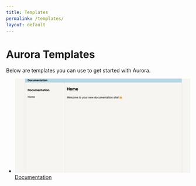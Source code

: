 ```yaml
---
title: Templates
permalink: /templates/
layout: default
---
```


# Aurora Templates

Below are templates you can use to get started with Aurora.

<ul id="template-grid">
    <li>
        <img src="https://github.com/capjamesg/aurora-docs-template/raw/main/screenshot.png" />
        <a href="https://github.com/capjamesg/aurora-docs-template">Documentation
    </li>
</li>